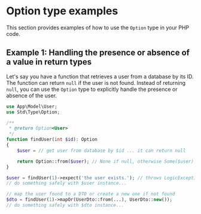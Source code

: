 # Option type examples

This section provides examples of how to use the `Option` type in your PHP code.

## Example 1: Handling the presence or absence of a value in return types

Let's say you have a function that retrieves a user from a database by its ID. The 
function can return `null` if the user is not found. Instead of returning `null`, 
you can use the `Option` type to explicitly handle the presence or absence of the user.

```php
use App\Model\User;
use Std\Type\Option;

/**
 * @return Option<User>
 */
function findUser(int $id): Option
{
    $user = // get user from database by $id ... it can return null

    return Option::from($user); // None if null, otherwise Some($user)
}

$user = findUser(1)->expect('the user exists.'); // throws LogicException if it does not exist
// do something safely with $user instance...

// map the user found to a DTO or create a new one if not found
$dto = findUser(1)->mapOr(UserDto::from(...), UserDto::new());
// do something safely with $dto instance...
```
